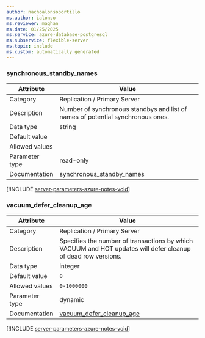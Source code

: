 ```yaml
---
author: nachoalonsoportillo
ms.author: ialonso
ms.reviewer: maghan
ms.date: 01/25/2025
ms.service: azure-database-postgresql
ms.subservice: flexible-server
ms.topic: include
ms.custom: automatically generated
---
```

### synchronous_standby_names

| Attribute | Value |
| --- | --- |
| Category | Replication / Primary Server |
| Description | Number of synchronous standbys and list of names of potential synchronous ones. |
| Data type | string |
| Default value | |
| Allowed values | |
| Parameter type | read-only |
| Documentation | [synchronous_standby_names](https://www.postgresql.org/docs/13/runtime-config-replication.html#GUC-SYNCHRONOUS-STANDBY-NAMES) |


[!INCLUDE [server-parameters-azure-notes-void](./server-parameters-azure-notes-void.md)]



### vacuum_defer_cleanup_age

| Attribute | Value |
| --- | --- |
| Category | Replication / Primary Server |
| Description | Specifies the number of transactions by which VACUUM and HOT updates will defer cleanup of dead row versions. |
| Data type | integer |
| Default value | `0` |
| Allowed values | `0-1000000` |
| Parameter type | dynamic |
| Documentation | [vacuum_defer_cleanup_age](https://www.postgresql.org/docs/13/runtime-config-replication.html#GUC-VACUUM-DEFER-CLEANUP-AGE) |


[!INCLUDE [server-parameters-azure-notes-void](./server-parameters-azure-notes-void.md)]



